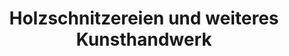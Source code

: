 ---
title: "Holzschnitzereien und weiteres Kunsthandwerk"
url: /bad-bayersoien/holzschnitzereien-und-weiteres-kunsthandwerk/
shop: Basteln
---